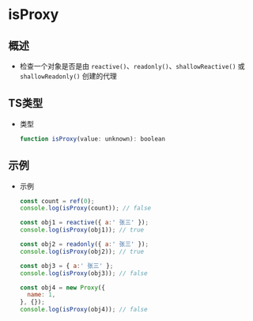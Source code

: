 # isProxy

## 概述

+ 检查一个对象是否是由 `reactive()`、`readonly()`、`shallowReactive()` 或 `shallowReadonly()` 创建的代理

## TS类型

+ 类型

  ```js
  function isProxy(value: unknown): boolean
  ```

## 示例

+ 示例

  ```js
  const count = ref(0);
  console.log(isProxy(count)); // false
  ```

  ```js
  const obj1 = reactive({ a:' 张三' });
  console.log(isProxy(obj1)); // true
  ```

  ```js
  const obj2 = readonly({ a:' 张三' });
  console.log(isProxy(obj2)); // true
  ```

  ```js
  const obj3 = { a:' 张三' };
  console.log(isProxy(obj3)); // false
  ```

  ```js
  const obj4 = new Proxy({
    name: 1,
  }, {});
  console.log(isProxy(obj4)); // false
  ```
